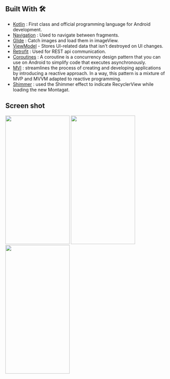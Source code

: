 ## Built With 🛠

- [Kotlin](https://kotlinlang.org/) : First class and official programming language for Android development.
- [Navigation](https://developer.android.com/guide/navigation/navigation-getting-started) : Used to navigate between fragments.
- [Glide](https://github.com/bumptech/glide) : Catch images and load them in imageView.
- [ViewModel](https://developer.android.com/topic/libraries/architecture/viewmodel) - Stores UI-related data that isn't destroyed on UI changes.
- [Retrofit](https://github.com/square/retrofit) : Used for REST api communication.
- [Coroutines](https://github.com/Kotlin/kotlinx.coroutines) : A coroutine is a concurrency design pattern that you can use on Android to simplify code that executes asynchronously.
- [MVI](https://amsterdamstandard.com/story/modern-android-architecture-with-mvi-design-pattern) : streamlines the process of creating and developing applications by introducing a reactive approach. In a way, this pattern is a mixture of MVP and MVVM adapted to reactive programming.
- [Shimmer](https://facebook.github.io/shimmer-android/) : used the Shimmer effect to indicate RecyclerView while loading the new Montagat.






## Screen shot

<img src = "https://user-images.githubusercontent.com/53982895/229954456-07cc6af9-1dc6-42f2-8c31-e6b8949b5e60.png" width = "200" height = "400">  <img src = "https://user-images.githubusercontent.com/53982895/229954730-ef75038d-7d3f-4e09-9346-927f0b563f3a.png" width = "200" height = "400">
<img src = "https://user-images.githubusercontent.com/53982895/229954752-204b44aa-31ab-447f-bfce-362bb51ee075.png" width = "200" height = "400">
